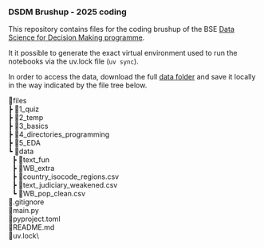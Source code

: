 ### DSDM Brushup - 2025 coding

This repository contains files for the coding brushup of the BSE [Data Science for Decision Making programme](https://bse.eu/masters-degrees/data-science/data-science-decision-making). 

It it possible to generate the exact virtual environment used to run the notebooks via the uv.lock file (`uv sync`).

In order to access the data, download the full [data folder](https://drive.google.com/drive/folders/1v5LPtVH3DDpu4Hj3Df7W8VfqMpqCFtiF?usp=drive_link) and save it locally in the way indicated by the file tree below.

📂files\
┣ 📂1_quiz\
┣ 📂2_temp\
┣ 📂3_basics\
┣ 📂4_directories_programming\
┣ 📂5_EDA\
┗ 📂data\
&nbsp;&nbsp;┣ 📂text_fun\
&nbsp;&nbsp;┣ 📂WB_extra\
&nbsp;&nbsp;┣ 📜country_isocode_regions.csv\
&nbsp;&nbsp;┣ 📜text_judiciary_weakened.csv\
&nbsp;&nbsp;┗ 📜WB_pop_clean.csv\
📜.gitignore\
📜main.py\
📜pyproject.toml\
📜README.md\
📜uv.lock\

